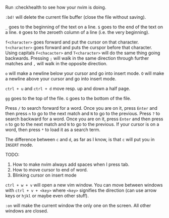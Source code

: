 Run :checkhealth to see how your nvim is doing.

`:bd!` will delete the current file buffer (close the file without saving).

`_` goes to the beginning of the text on a line.
`$` goes to the end of the text on a line.
`0` goes to the zeroeth column of a line (i.e. the very beginning).

`f<character>` goes forward and put the cursor on that character.
`t<character>` goes forward and puts the curspor before that character.
Using capitals `F<chacacter>` and `T<character>` will do the same thing going backwards.
Pressing `;` will walk in the same direction through further matches and `,` will walk in the opposite direction.

`o` will make a newline below your cursor and go into insert mode.
`O` will make a newline above your cursor and go into insert mode.

`ctrl + u` and `ctrl + d` move resp. up and down a half page.

`gg` goes to the top of the file.
`G` goes to the bottom of the file.

Press `/` to search forward for a word. Once you are on it, press `Enter` and then press `n` to go to the next match and `N` to go to the previous.
Press `?` to search backward for a word. Once you are on it, press `Enter` and then press `n` to go to the next match and `N` to go to the previous.
If your cursor is on a word, then press `*` to load it as a search term. 

The difference between `c` and `d`, as far as I know, is that `c` will put you in `INSERT` mode.

TODO: 
1. How to make nvim always add spaces when I press tab.
2. How to move cursor to end of word.
3. Blinking cursor on insert mode

`ctrl + w + v` will open a new vim window. You can move between windows with `ctrl + v + <key>` where `<key>` signifies the direction (can use arrow keys or `hjkl` or maybe even other stuff).

`:on` will make the current window the only one on the screen. All other windows are closed.

